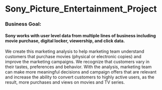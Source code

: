 # Sony_Picture_Entertainment_Project

### Business Goal: 
#### Sony works with user level data from multiple lines of business including movie purchase, digital locker, viewership, and click data. 
We create this marketing analysis to help marketing team understand customers that purchase movies (physical or electronic copies) and improve the marketing campaigns.  We recognize that customers vary in their tastes, preferences and behavior. With the analysis, marketing team can make more meaningful decisions and campaign offers that are relevant and increase the ability to convert customers to highly active users, as the result, more purchases and views on movies and TV series. 

